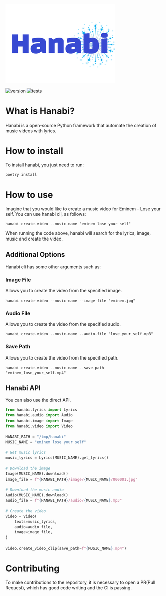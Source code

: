<img src="images/logo.png" height="250" width="350"></img>

![version](https://img.shields.io/badge/version-0.1.0-<COLOR>)
![tests](https://github.com/ericvenarusso/hanabi/actions/workflows/ci.yaml/badge.svg?branch=main)


# What is Hanabi?
Hanabi is a open-source Python framework that automate the creation of music videos with lyrics.

# How to install
To install hanabi, you just need to run:
```
poetry install
```

# How to use
Imagine that you would like to create a music video for Eminem - Lose your self. You can use hanabi cli, as follows:

```
hanabi create-video --music-name "eminem lose your self"
```

When running the code above, hanabi will search for the lyrics, image, music and create the video.

## Additional Options
Hanabi cli has some other arguments such as:

### Image File
Allows you to create the video from the specified image.
```
hanabi create-video --music-name --image-file "eminem.jpg"
```

### Audio File
Allows you to create the video from the specified audio.
```
hanabi create-video --music-name --audio-file "lose_your_self.mp3"
```

### Save Path
Allows you to create the video from the specified path.
```
hanabi create-video --music-name --save-path "eminem_lose_your_self.mp4"
```

## Hanabi API
You can also use the direct API.
``` python
from hanabi.lyrics import Lyrics
from hanabi.audio import Audio
from hanabi.image import Image
from hanabi.video import Video

HANABI_PATH = "/tmp/hanabi"
MUSIC_NAME = "eminem lose your self"

# Get music lyrics
music_lyrics = Lyrics(MUSIC_NAME).get_lyrics()

# Download the image
Image(MUSIC_NAME).download()
image_file = f"{HANABI_PATH}/image/{MUSIC_NAME}/000001.jpg"

# Download the music audio
Audio(MUSIC_NAME).download()
audio_file = f"{HANABI_PATH}/audio/{MUSIC_NAME}.mp3"

# Create the video
video = Video(
    texts=music_lyrics,
    audio=audio_file,
    image=image_file,
)

video.create_video_clip(save_path=f"{MUSIC_NAME}.mp4")
```

# Contributing
To make contributions to the repository, it is necessary to open a PR(Pull Request), which has good code writing and the CI is passing.

